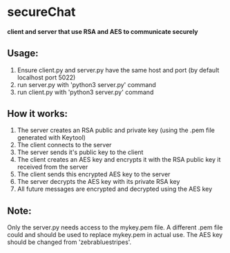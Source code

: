 # secureChat
#### client and server that use RSA and AES to communicate securely
## Usage:
1. Ensure client.py and server.py have the same host and port (by default localhost port 5022)
2. run server.py with 'python3 server.py' command
3. run client.py with 'python3 server.py' command

## How it works:
1. The server creates an RSA public and private key (using the .pem file generated with Keytool)
2. The client connects to the server
3. The server sends it's public key to the client
4. The client creates an AES key and encrypts it with the RSA public key it received from the server
5. The client sends this encrypted AES key to the server
6. The server decrypts the AES key with its private RSA key
7. All future messages are encrypted and decrypted using the AES key

## Note:
Only the server.py needs access to the mykey.pem file. 
A different .pem file could and should be used to replace mykey.pem in actual use.
The AES key should be changed from 'zebrabluestripes'.

